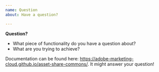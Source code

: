 ```yaml
---
name: Question
about: Have a question?

---
```


**Question?**
* What piece of functionality do you have a question about?
* What are you trying to achieve?

Documentation can be found here: https://adobe-marketing-cloud.github.io/asset-share-commons/. It might answer your question!
